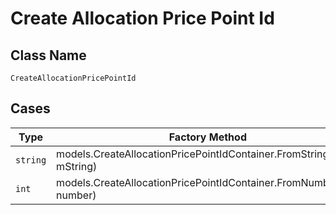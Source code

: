 
# Create Allocation Price Point Id

## Class Name

`CreateAllocationPricePointId`

## Cases

| Type | Factory Method |
|  --- | --- |
| `string` | models.CreateAllocationPricePointIdContainer.FromString(string mString) |
| `int` | models.CreateAllocationPricePointIdContainer.FromNumber(int number) |

